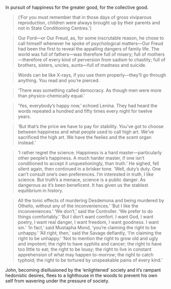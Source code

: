 In pursuit of happiness for the greater good, for the collective good.

> (‘For you must remember that in those days of gross viviparous reproduction, children were always brought up by their parents and not in State Conditioning Centres.’)

> Our Ford—or Our Freud, as, for some inscrutable reason, he chose to call himself whenever he spoke of psychological matters—Our Freud had been the first to reveal the appalling dangers of family life. The world was full of fathers—was therefore full of misery; full of mothers—therefore of every kind of perversion from sadism to chastity; full of brothers, sisters, uncles, aunts—full of madness and suicide.

> Words can be like X-rays, if you use them properly—they’ll go through anything. You read and you’re pierced.

> ‘There was something called democracy. As though men were more than physico-chemically equal.’

> ‘Yes, everybody’s happy now,’ echoed Lenina. They had heard the words repeated a hundred and fifty times every night for twelve years.

> ‘But that’s the price we have to pay for stability. You’ve got to choose between happiness and what people used to call high art. We’ve sacrificed the high art. We have the feelies and the scent organ instead.’

> ‘I rather regret the science. Happiness is a hard master—particularly other people’s happiness. A much harder master, if one isn’t conditioned to accept it unquestioningly, than truth.’ He sighed, fell silent again, then continued in a brisker tone. ‘Well, duty’s duty. One can’t consult one’s own preferences. I’m interested in truth, I like science. But truth’s a menace, science is a public danger. As dangerous as it’s been beneficent. It has given us the stablest equilibrium in history.

> All the tonic effects of murdering Desdemona and being murdered by Othello, without any of the inconveniences.’ ‘But I like the inconveniences.’ ‘We don’t,’ said the Controller. ‘We prefer to do things comfortably.’ ‘But I don’t want comfort. I want God, I want poetry, I want real danger, I want freedom, I want goodness. I want sin.’ ‘In fact,’ said Mustapha Mond, ‘you’re claiming the right to be unhappy.’ ‘All right, then,’ said the Savage defiantly, ‘I’m claiming the right to be unhappy.’ ‘Not to mention the right to grow old and ugly and impotent; the right to have syphilis and cancer; the right to have too little to eat; the right to be lousy; the right to live in constant apprehension of what may happen to-morrow; the right to catch typhoid; the right to be tortured by unspeakable pains of every kind.’

John, becoming disillusioned by the ‘enlightened’ society and it’s rampant hedonistic desires, flees to a lighthouse in the woods to prevent his own self from wavering under the pressure of society.

